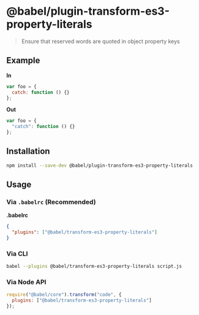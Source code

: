 # @babel/plugin-transform-es3-property-literals

> Ensure that reserved words are quoted in object property keys

## Example

**In**

```javascript
var foo = {
  catch: function () {}
};
```

**Out**

```javascript
var foo = {
  "catch": function () {}
};
```

## Installation

```sh
npm install --save-dev @babel/plugin-transform-es3-property-literals
```

## Usage

### Via `.babelrc` (Recommended)

**.babelrc**

```json
{
  "plugins": ["@babel/transform-es3-property-literals"]
}
```

### Via CLI

```sh
babel --plugins @babel/transform-es3-property-literals script.js
```

### Via Node API

```javascript
require("@babel/core").transform("code", {
  plugins: ["@babel/transform-es3-property-literals"]
});
```
